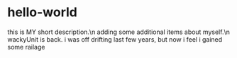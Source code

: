 # hello-world
this is MY short description.\n
adding some additional items about myself.\n
wackyUnit is back. i was off drifting last few years, but now i feel i gained some railage

